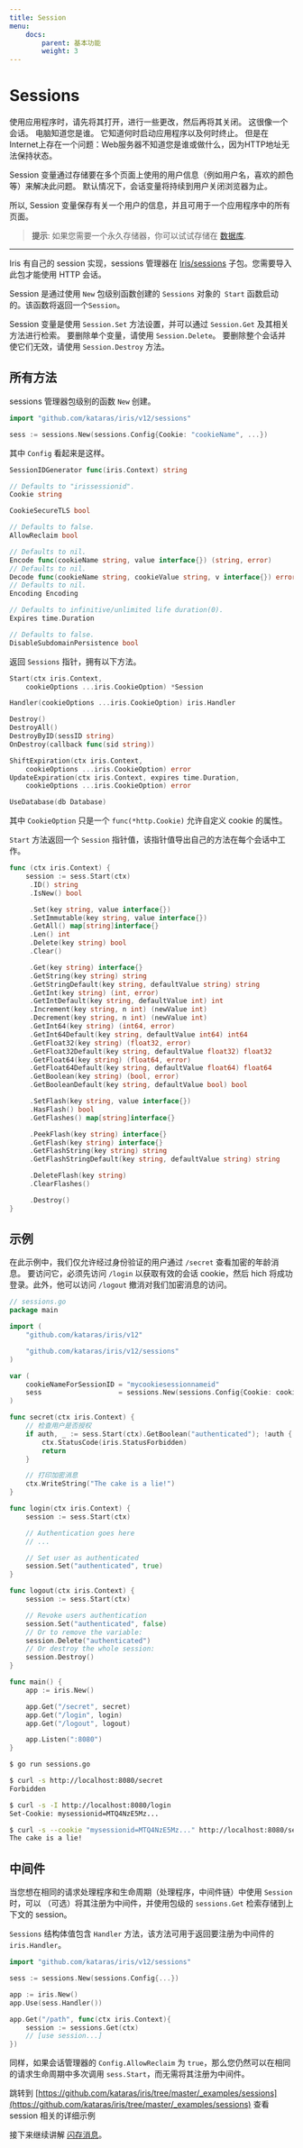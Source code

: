 ```yaml
---
title: Session
menu:
    docs:
        parent: 基本功能
        weight: 3
---
```



# Sessions

使用应用程序时，请先将其打开，进行一些更改，然后再将其关闭。 这很像一个会话。 电脑知道您是谁。 它知道何时启动应用程序以及何时终止。 但是在Internet上存在一个问题：Web服务器不知道您是谁或做什么，因为HTTP地址无法保持状态。

Session 变量通过存储要在多个页面上使用的用户信息（例如用户名，喜欢的颜色等）来解决此问题。 默认情况下，会话变量将持续到用户关闭浏览器为止。

所以, Session 变量保存有关一个用户的信息，并且可用于一个应用程序中的所有页面。

> **提示**: 如果您需要一个永久存储器，你可以试试存储在 [数据库](/docs/base/Sessions-database).

-------

Iris 有自己的 session 实现，sessions 管理器在 [Iris/sessions](https://github.com/kataras/iris/tree/master/sessions) 子包。您需要导入此包才能使用 HTTP 会话。

Session 是通过使用 `New` 包级别函数创建的 `Sessions` 对象的` Start` 函数启动的。该函数将返回一个`Session`。

Session 变量是使用 `Session.Set` 方法设置，并可以通过 `Session.Get` 及其相关方法进行检索。 要删除单个变量，请使用 `Session.Delete`。 要删除整个会话并使它们无效，请使用 `Session.Destroy` 方法。

## 所有方法

sessions 管理器包级别的函数 `New` 创建。

```go
import "github.com/kataras/iris/v12/sessions"

sess := sessions.New(sessions.Config{Cookie: "cookieName", ...})
```

其中 `Config` 看起来是这样。

```go
SessionIDGenerator func(iris.Context) string

// Defaults to "irissessionid".
Cookie string

CookieSecureTLS bool

// Defaults to false.
AllowReclaim bool

// Defaults to nil.
Encode func(cookieName string, value interface{}) (string, error)
// Defaults to nil.
Decode func(cookieName string, cookieValue string, v interface{}) error
// Defaults to nil.
Encoding Encoding

// Defaults to infinitive/unlimited life duration(0).
Expires time.Duration

// Defaults to false.
DisableSubdomainPersistence bool
```

返回 `Sessions` 指针，拥有以下方法。

```go
Start(ctx iris.Context,
    cookieOptions ...iris.CookieOption) *Session

Handler(cookieOptions ...iris.CookieOption) iris.Handler

Destroy()
DestroyAll()
DestroyByID(sessID string)
OnDestroy(callback func(sid string))

ShiftExpiration(ctx iris.Context,
    cookieOptions ...iris.CookieOption) error
UpdateExpiration(ctx iris.Context, expires time.Duration,
    cookieOptions ...iris.CookieOption) error

UseDatabase(db Database)
```

其中 `CookieOption` 只是一个 `func(*http.Cookie)` 允许自定义 cookie 的属性。

`Start` 方法返回一个 `Session` 指针值，该指针值导出自己的方法在每个会话中工作。

```go
func (ctx iris.Context) {
    session := sess.Start(ctx)
     .ID() string
     .IsNew() bool

     .Set(key string, value interface{})
     .SetImmutable(key string, value interface{})
     .GetAll() map[string]interface{}
     .Len() int
     .Delete(key string) bool
     .Clear()

     .Get(key string) interface{}
     .GetString(key string) string
     .GetStringDefault(key string, defaultValue string) string
     .GetInt(key string) (int, error)
     .GetIntDefault(key string, defaultValue int) int
     .Increment(key string, n int) (newValue int)
     .Decrement(key string, n int) (newValue int)
     .GetInt64(key string) (int64, error)
     .GetInt64Default(key string, defaultValue int64) int64
     .GetFloat32(key string) (float32, error)
     .GetFloat32Default(key string, defaultValue float32) float32
     .GetFloat64(key string) (float64, error)
     .GetFloat64Default(key string, defaultValue float64) float64
     .GetBoolean(key string) (bool, error)
     .GetBooleanDefault(key string, defaultValue bool) bool

     .SetFlash(key string, value interface{})
     .HasFlash() bool
     .GetFlashes() map[string]interface{}

     .PeekFlash(key string) interface{}
     .GetFlash(key string) interface{}
     .GetFlashString(key string) string
     .GetFlashStringDefault(key string, defaultValue string) string

     .DeleteFlash(key string)
     .ClearFlashes()

     .Destroy()
}

```


## 示例

在此示例中，我们仅允许经过身份验证的用户通过 `/secret` 查看加密的年龄消息。 要访问它，必须先访问 `/login` 以获取有效的会话 cookie，然后 hich 将成功登录。此外，他可以访问 `/logout` 撤消对我们加密消息的访问。

```go
// sessions.go
package main

import (
    "github.com/kataras/iris/v12"

    "github.com/kataras/iris/v12/sessions"
)

var (
    cookieNameForSessionID = "mycookiesessionnameid"
    sess                   = sessions.New(sessions.Config{Cookie: cookieNameForSessionID})
)

func secret(ctx iris.Context) {
    // 检查用户是否授权
    if auth, _ := sess.Start(ctx).GetBoolean("authenticated"); !auth {
        ctx.StatusCode(iris.StatusForbidden)
        return
    }

    // 打印加密消息
    ctx.WriteString("The cake is a lie!")
}

func login(ctx iris.Context) {
    session := sess.Start(ctx)

    // Authentication goes here
    // ...

    // Set user as authenticated
    session.Set("authenticated", true)
}

func logout(ctx iris.Context) {
    session := sess.Start(ctx)

    // Revoke users authentication
    session.Set("authenticated", false)
    // Or to remove the variable:
    session.Delete("authenticated")
    // Or destroy the whole session:
    session.Destroy()
}

func main() {
    app := iris.New()

    app.Get("/secret", secret)
    app.Get("/login", login)
    app.Get("/logout", logout)

    app.Listen(":8080")
}
```

```sh
$ go run sessions.go

$ curl -s http://localhost:8080/secret
Forbidden

$ curl -s -I http://localhost:8080/login
Set-Cookie: mysessionid=MTQ4NzE5Mz...

$ curl -s --cookie "mysessionid=MTQ4NzE5Mz..." http://localhost:8080/secret
The cake is a lie!
```

## 中间件

当您想在相同的请求处理程序和生命周期（处理程序，中间件链）中使用 `Session` 时，可以 （可选）将其注册为中间件，并使用包级的 `sessions.Get`  检索存储到上下文的 session。

`Sessions` 结构体值包含 `Handler` 方法，该方法可用于返回要注册为中间件的 `iris.Handler`。

```go
import "github.com/kataras/iris/v12/sessions"

sess := sessions.New(sessions.Config{...})

app := iris.New()
app.Use(sess.Handler())

app.Get("/path", func(ctx iris.Context){
    session := sessions.Get(ctx)
    // [use session...]
})
```

同样，如果会话管理器的 `Config.AllowReclaim` 为 `true`，那么您仍然可以在相同的请求生命周期中多次调用 `sess.Start`，而无需将其注册为中间件。

跳转到 [https://github.com/kataras/iris/tree/master/_examples/sessions](https://github.com/kataras/iris/tree/master/_examples/sessions) 查看 session 相关的详细示例

接下来继续讲解 [闪存消息](/docs/base/sessions-flash-messages)。
